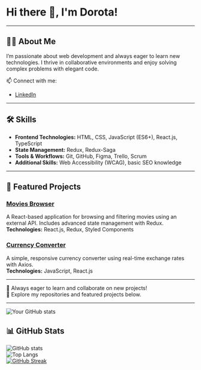 # Hi there 👋, I'm Dorota!  

---

## 👩‍💻 About Me  
I’m passionate about web development and always eager to learn new technologies. I thrive in collaborative environments and enjoy solving complex problems with elegant code.  

📫 Connect with me:  
- [LinkedIn](https://www.linkedin.com/in/d-karpinska)  

---

## 🛠️ Skills  
- **Frontend Technologies:** HTML, CSS, JavaScript (ES6+), React.js, TypeScript  
- **State Management:** Redux, Redux-Saga  
- **Tools & Workflows:** Git, GitHub, Figma, Trello, Scrum  
- **Additional Skills:** Web Accessibility (WCAG), basic SEO knowledge  

---

## 🌟 Featured Projects  

### [Movies Browser](https://github.com/Dor-Ka/movies-browser)  
A React-based application for browsing and filtering movies using an external API. Includes advanced state management with Redux.  
**Technologies:** React.js, Redux, Styled Components  

### [Currency Converter](https://github.com/Dor-Ka/currency-converter)  
A simple, responsive currency converter using real-time exchange rates with Axios.  
**Technologies:** JavaScript, React.js  

---

🎯 Always eager to learn and collaborate on new projects!  
📂 Explore my repositories and featured projects below.  

---
![Your GitHub stats](https://github-readme-stats.vercel.app/api?username=Dor-Ka&show_icons=true&theme=radical)  

## 📊 GitHub Stats  

![GitHub stats](https://github-readme-stats.vercel.app/api?username=Dor-Ka&show_icons=true&theme=radical)  
![Top Langs](https://github-readme-stats.vercel.app/api/top-langs/?username=Dor-Ka&layout=compact&theme=radical)  
[![GitHub Streak](https://streak-stats.demolab.com/?user=Dor-Ka&theme=radical)](https://git.io/streak-stats)  
